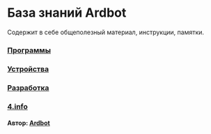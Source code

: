 # База знаний Ardbot
Содержит в себе общеполезный материал, инструкции, памятки.

### [Программы](1.soft.md)
### [Устройства](2.device.md)
### [Разработка](3.dev.md)
### [4.info](4.info.md)
#### Автор: [Ardbot](https://github.com/Ardbot)
